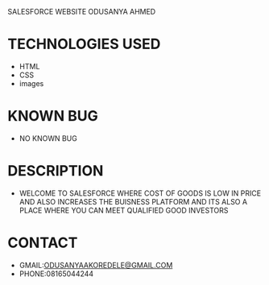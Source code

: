SALESFORCE WEBSITE
ODUSANYA AHMED

# TECHNOLOGIES USED
- HTML
- CSS
- images

# KNOWN BUG
- NO KNOWN BUG

# DESCRIPTION

- WELCOME TO SALESFORCE WHERE COST OF GOODS IS LOW IN PRICE AND ALSO INCREASES THE BUISNESS PLATFORM AND ITS ALSO A PLACE WHERE YOU CAN MEET QUALIFIED GOOD INVESTORS

# CONTACT
- GMAIL:ODUSANYAAKOREDELE@GMAIL.COM
- PHONE:08165044244
